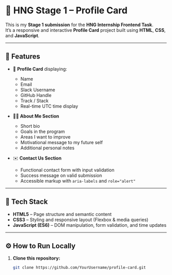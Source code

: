 # 🌟 HNG Stage 1 – Profile Card

This is my **Stage 1 submission** for the **HNG Internship Frontend Task**.  
It’s a responsive and interactive **Profile Card** project built using **HTML**, **CSS**, and **JavaScript**.

---

## 🚀 Features

- 📇 **Profile Card** displaying:
  - Name
  - Email
  - Slack Username
  - GitHub Handle
  - Track / Stack
  - Real-time UTC time display
- 🧍‍♂️ **About Me Section**

  - Short bio
  - Goals in the program
  - Areas I want to improve
  - Motivational message to my future self
  - Additional personal notes

- ✉️ **Contact Us Section**
  - Functional contact form with input validation
  - Success message on valid submission
  - Accessible markup with `aria-labels` and `role="alert"`

---

## 🧩 Tech Stack

- **HTML5** – Page structure and semantic content
- **CSS3** – Styling and responsive layout (Flexbox & media queries)
- **JavaScript (ES6)** – DOM manipulation, form validation, and time updates

---

## ⚙️ How to Run Locally

1. **Clone this repository:**
   ```bash
   git clone https://github.com/YourUsername/profile-card.git
   ```
